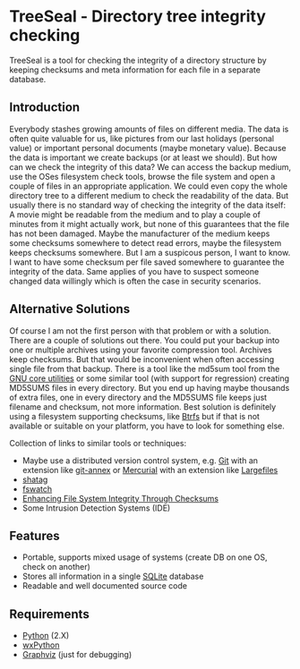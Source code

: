 TreeSeal - Directory tree integrity checking
============================================

TreeSeal is a tool for checking the integrity of a directory structure by
keeping checksums and meta information for each file in a separate database.


Introduction
------------

Everybody stashes growing amounts of files on different media. The data is
often quite valuable for us, like pictures from our last holidays (personal
value) or important personal documents (maybe monetary value). Because the
data is important we create backups (or at least we should). But how can
we check the integrity of this data? We can access the backup medium, use
the OSes filesystem check tools, browse the file system and open a couple of
files in an appropriate application. We could even copy the whole directory
tree to a different medium to check the readability of the data. But usually
there is no standard way of checking the integrity of the data itself: A
movie might be readable from the medium and to play a couple of minutes
from it might actually work, but none of this guarantees that the file has
not been damaged. Maybe the manufacturer of the medium keeps some checksums
somewhere to detect read errors, maybe the filesystem keeps checksums
somewhere. But I am a suspicous person, I want to know. I want to have some
checksum per file saved somewhere to guarantee the integrity of the data.
Same applies of you have to suspect someone changed data willingly which is
often the case in security scenarios.


Alternative Solutions
---------------------

Of course I am not the first person with that problem or with a solution.
There are a couple of solutions out there. You could put your backup into one
or multiple archives using your favorite compression tool. Archives keep
checksums. But that would be inconvenient when often accessing single file
from that backup. There is a tool like the md5sum tool from the
[GNU core utilities](http://www.gnu.org/software/coreutils/) or some similar
tool (with support for regression) creating MD5SUMS files in every directory.
But you end up having maybe thousands of extra files, one in every directory
and the MD5SUMS file keeps just filename and checksum, not more information.
Best solution is definitely using a filesystem supporting checksums, like
[Btrfs](http://en.wikipedia.org/wiki/Btrfs) but if that is not available or
suitable on your platform, you have to look for something else.

Collection of links to similar tools or techniques:

* Maybe use a distributed version control system, e.g. [Git](http://git-scm.com/)
  with an extension like [git-annex](http://git-annex.branchable.com/) or 
  [Mercurial](http://mercurial.selenic.com/) with an extension like
  [Largefiles](http://mercurial.selenic.com/wiki/LargefilesExtension)
* [shatag](https://bitbucket.org/maugier/shatag)
* [fswatch](http://fswatch.sourceforge.net/)
* [Enhancing File System Integrity Through Checksums](http://www.filesystems.org/docs/nc-checksum-tr/nc-checksum.html)
* Some Intrusion Detection Systems (IDE)


Features
--------
* Portable, supports mixed usage of systems (create DB on one OS, check on another)
* Stores all information in a single [SQLite](http://www.sqlite.org/) database
* Readable and well documented source code


Requirements
------------

* [Python](http://www.python.org/) (2.X)
* [wxPython](http://www.wxpython.org/)
* [Graphviz](http://www.graphviz.org/) (just for debugging)


